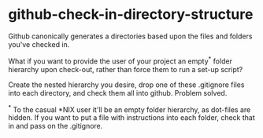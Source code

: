 # github-check-in-directory-structure

Github canonically generates a directories based upon the files and folders you've checked in.

What if you want to provide the user of your project an empty<sup>*</sup> folder hierarchy upon check-out, rather than force them to run a set-up script?

Create the nested hierarchy you desire, drop one of these .gitignore files into each directory, and check them all into github. Problem solved. 

<sup>*</sup> To the casual *NIX user it'll be an empty folder hierarchy, as dot-files are hidden. If you want to put a file with instructions into each folder, check that in and pass on the .gitignore.